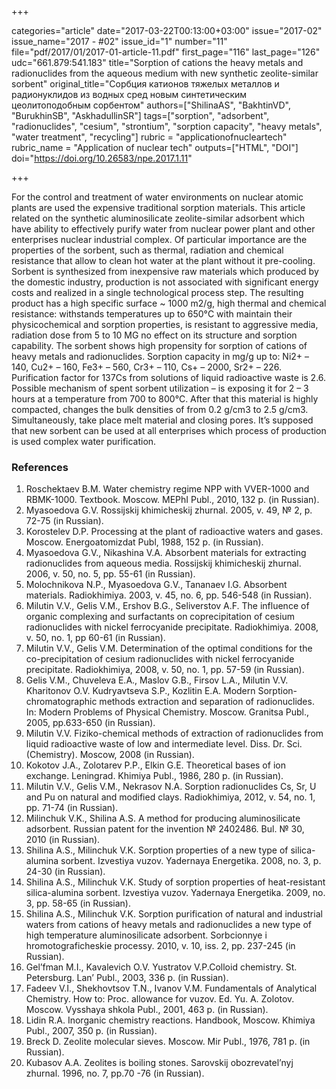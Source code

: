 +++

categories="article"
date="2017-03-22T00:13:00+03:00"
issue="2017-02"
issue_name="2017 - #02"
issue_id="1"
number="11"
file="pdf/2017/01/2017-01-article-11.pdf"
first_page="116"
last_page="126"
udc="661.879:541.183"
title="Sorption of cations the heavy metals and radionuclides from the aqueous medium with new synthetic zeolite-similar sorbent"
original_title="Сорбция катионов тяжелых металлов и радионуклидов из водных сред новым синтетическим цеолитоподобным сорбентом"
authors=["ShilinaAS", "BakhtinVD", "BurukhinSB", "AskhadullinSR"]
tags=["sorption", "adsorbent", "radionuclides", "cesium", "strontium", "sorption capacity", "heavy metals", "water treatment", "recycling"]
rubric = "applicationofnucleartech"
rubric_name = "Application of nuclear tech"
outputs=["HTML", "DOI"]
doi="https://doi.org/10.26583/npe.2017.1.11"

+++

For the control and treatment of water environments on nuclear atomic plants are used the expensive traditional sorption materials. This article related on the synthetic aluminosilicate zeolite-similar adsorbent which have ability to effectively purify water from nuclear power plant and other enterprises nuclear industrial complex. Of particular importance are the properties of the sorbent, such as thermal, radiation and chemical resistance that allow to clean hot water at the plant without it pre-cooling. Sorbent is synthesized from inexpensive raw materials which produced by the domestic industry, production is not associated with significant energy costs and realized in a single technological process step. The resulting product has a high specific surface ~ 1000 m2/g, high thermal and chemical resistance: withstands temperatures up to 650°С with maintain their physicochemical and sorption properties, is resistant to aggressive media, radiation dose from 5 to 10 MG no effect on its structure and sorption capability. The sorbent shows high propensity for sorption of cations of heavy metals and radionuclides. Sorption capacity in mg/g up to: Ni2+ – 140, Cu2+ – 160, Fe3+ – 560, Cr3+ – 110, Cs+ – 2000, Sr2+ – 226. Purification factor for 137Сs from solutions of liquid radioactive waste is 2.6. Possible mechanism of spent sorbent utilization – is exposing it for 2 – 3 hours at a temperature from 700 to 800°C. After that this material is highly compacted, changes the bulk densities of from 0.2 g/cm3 to 2.5 g/cm3. Simultaneously, take place melt material and closing pores. It’s supposed that new sorbent can be used at all enterprises which process of production is used complex water purification.

### References

1. Roschektaev B.M. Water chemistry regime NPP with VVER-1000 and RBMK-1000. Textbook. Moscow. MEPhI Publ., 2010, 132 p. (in Russian).
2. Myasoedova G.V. Rossijskij khimicheskij zhurnal. 2005, v. 49, № 2, p. 72-75 (in Russian).
3. Korostelev D.P. Processing at the plant of radioactive waters and gases. Moscow. Energoatomizdat Publ, 1988, 152 p. (in Russian).
4. Myasoedova G.V., Nikashina V.A. Absorbent materials for extracting radionuclides from aqueous media. Rossijskij khimicheskij zhurnal. 2006, v. 50, no. 5, pp. 55-61 (in Russian).
5. Molochnikova N.P., Myasoedova G.V., Tananaev I.G. Absorbent materials. Radiokhimiya. 2003, v. 45, no. 6, pp. 546-548 (in Russian).
6. Milutin V.V., Gelis V.M., Ershov B.G., Seliverstov A.F. The influence of organic complexing and surfactants on coprecipitation of cesium radionuclides with nickel ferrocyanide precipitate. Radiokhimiya. 2008, v. 50, no. 1, pp 60-61 (in Russian).
7. Milutin V.V., Gelis V.M. Determination of the optimal conditions for the co-precipitation of cesium radionuclides with nickel ferrocyanide precipitate. Radiokhimiya, 2008, v. 50, no. 1, pp. 57-59 (in Russian).
8. Gelis V.M., Chuveleva E.A., Maslov G.B., Firsov L.A., Milutin V.V. Kharitonov O.V. Kudryavtseva S.P., Kozlitin E.A. Modern Sorption-chromatographic methods extraction and separation of radionuclides. In: Modern Problems of Physical Chemistry. Moscow. Granitsa Publ., 2005, pp.633-650 (in Russian).
9. Milutin V.V. Fiziko-chemical methods of extraction of radionuclides from liquid radioactive waste of low and intermediate level. Diss. Dr. Sci. (Chemistry). Moscow, 2008 (in Russian).
10. Kokotov J.A., Zolotarev P.P., Elkin G.E. Theoretical bases of ion exchange. Leningrad. Khimiya Publ., 1986, 280 p. (in Russian).
11. Milutin V.V., Gelis V.M., Nekrasov N.A. Sorption radionuclides Cs, Sr, U and Pu on natural and modified clays. Radiokhimiya, 2012, v. 54, no. 1, pp. 71-74 (in Russian).
12. Milinchuk V.K., Shilina A.S. A method for producing aluminosilicate adsorbent. Russian patent for the invention № 2402486. Bul. № 30, 2010 (in Russian).
13. Shilina A.S., Milinchuk V.K. Sorption properties of a new type of silica-alumina sorbent. Izvestiya vuzov. Yadernaya Energetika. 2008, no. 3, p. 24-30 (in Russian).
14. Shilina A.S., Milinchuk V.K. Study of sorption properties of heat-resistant silica-alumina sorbent. Izvestiya vuzov. Yadernaya Energetika. 2009, no. 3, pp. 58-65 (in Russian).
15. Shilina A.S., Milinchuk V.K. Sorption purification of natural and industrial waters from cations of heavy metals and radionuclides a new type of high temperature aluminosilicate adsorbent. Sorbcionnye i hromotograficheskie processy. 2010, v. 10, iss. 2, pp. 237-245 (in Russian).
16. Gel’fman M.I., Kavalevich O.V. Yustratov V.P.Colloid chemistry. St. Petersburg. Lan’ Publ., 2003, 336 p. (in Russian).
17. Fadeev V.I., Shekhovtsov T.N., Ivanov V.M. Fundamentals of Analytical Chemistry. How to: Proc. allowance for vuzov. Ed. Yu. A. Zolotov. Moscow. Vysshaya shkola Publ., 2001, 463 p. (in Russian).
18. Lidin R.A. Inorganic chemistry reactions. Handbook, Moscow. Khimiya Publ., 2007, 350 p. (in Russian).
19. Breck D. Zeolite molecular sieves. Moscow. Mir Publ., 1976, 781 p. (in Russian).
20. Kubasov A.A. Zeolites is boiling stones. Sarovskij obozrevatel’nyj zhurnal. 1996, no. 7, pp.70 -76 (in Russian).